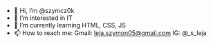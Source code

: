 - 👋 Hi, I’m @szymcz0k
- 👀 I’m interested in IT
- 🌱 I’m currently learning HTML, CSS, JS
- 📫 How to reach me:
Gmail: leja.szymon05@gmail.com
IG: @_s_leja

<!---
szymcz0k/szymcz0k is a ✨ special ✨ repository because its `README.md` (this file) appears on your GitHub profile.
You can click the Preview link to take a look at your changes.
--->
